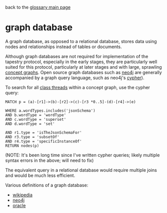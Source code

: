 back to the [glossary main page](https://github.com/wds4/tapestry-protocol/blob/main/glossary/README.md)

graph database
======

A graph database, as opposed to a relational database, stores data using nodes and relationships instead of tables or documents.

Although graph databases are not required for implementation of the tapestry protocol, especially in the early stages, they are particularly well suited for this protocol, particularly at later stages and with large, sprawling [concept graphs](conceptGraph.md). Open source graph databases such as [neo4j](https://github.com/neo4j/neo4j) are generally accompanied by a graph query language, such as neo4j's [cypher](https://neo4j.com/docs/getting-started/cypher-intro/)). 

To search for all [class threads](classThread.md) within a concept graph, use the cypher query:

```
MATCH p = (a)-[r1]->(b)-[r2]->(c)-[r3 *0..5]-(d)-[r4]->(e)

WHERE a.wordTypes.includes('jsonSchema')
AND b.wordType = 'wordType'
AND c.wordType = 'superset'
AND d.wordType = 'set'

AND r1.type = 'isTheJsonSchemaFor'
AND r3.type = 'subsetOf'
AND r4.type = 'specificInstanceOf'
RETURN nodes(p)
```

(NOTE: It's been long time since I've written cypher queries; likely multiple syntax errors in the above; will need to fix)

The equivalent query in a relational database would require multiple joins and would be much less efficient.

Various definitions of a graph database:
- [wikipedia](https://en.wikipedia.org/wiki/Graph_database)
- [neo4j](https://neo4j.com/docs/getting-started/get-started-with-neo4j/graph-database/)
- [oracle](https://www.oracle.com/autonomous-database/what-is-graph-database/)
